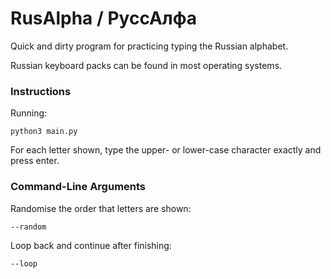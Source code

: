 # RusAlpha / РуссАлфа

Quick and dirty program for practicing typing the Russian alphabet.

Russian keyboard packs can be found in most operating systems.

### Instructions

Running:
    
    python3 main.py

For each letter shown, type the upper- or lower-case character exactly and press enter.

### Command-Line Arguments
Randomise the order that letters are shown:

    --random

Loop back and continue after finishing:

    --loop
